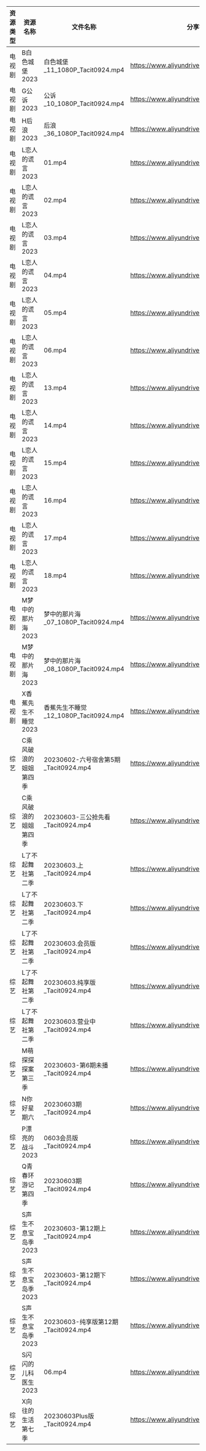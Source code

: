 | 资源类型 | 资源名称         | 文件名称                           | 分享链接                                      | 更新时间       |
| ---- | ------------ | ------------------------------ | ----------------------------------------- | ---------- |
| 电视剧  | B白色城堡2023    | 白色城堡_11_1080P_Tacit0924.mp4    | https://www.aliyundrive.com/s/RaWxk24QWV6 | 2023-06-04 |
| 电视剧  | G公诉2023      | 公诉_10_1080P_Tacit0924.mp4      | https://www.aliyundrive.com/s/SKq7GkiMEWX | 2023-06-04 |
| 电视剧  | H后浪2023      | 后浪_36_1080P_Tacit0924.mp4      | https://www.aliyundrive.com/s/Ez3GKYEjsy9 | 2023-06-04 |
| 电视剧  | L恋人的谎言2023   | 01.mp4                         | https://www.aliyundrive.com/s/37r8fwJ2qq4 | 2023-06-04 |
| 电视剧  | L恋人的谎言2023   | 02.mp4                         | https://www.aliyundrive.com/s/37r8fwJ2qq4 | 2023-06-04 |
| 电视剧  | L恋人的谎言2023   | 03.mp4                         | https://www.aliyundrive.com/s/37r8fwJ2qq4 | 2023-06-04 |
| 电视剧  | L恋人的谎言2023   | 04.mp4                         | https://www.aliyundrive.com/s/37r8fwJ2qq4 | 2023-06-04 |
| 电视剧  | L恋人的谎言2023   | 05.mp4                         | https://www.aliyundrive.com/s/37r8fwJ2qq4 | 2023-06-04 |
| 电视剧  | L恋人的谎言2023   | 06.mp4                         | https://www.aliyundrive.com/s/37r8fwJ2qq4 | 2023-06-04 |
| 电视剧  | L恋人的谎言2023   | 13.mp4                         | https://www.aliyundrive.com/s/37r8fwJ2qq4 | 2023-06-04 |
| 电视剧  | L恋人的谎言2023   | 14.mp4                         | https://www.aliyundrive.com/s/37r8fwJ2qq4 | 2023-06-04 |
| 电视剧  | L恋人的谎言2023   | 15.mp4                         | https://www.aliyundrive.com/s/37r8fwJ2qq4 | 2023-06-04 |
| 电视剧  | L恋人的谎言2023   | 16.mp4                         | https://www.aliyundrive.com/s/37r8fwJ2qq4 | 2023-06-04 |
| 电视剧  | L恋人的谎言2023   | 17.mp4                         | https://www.aliyundrive.com/s/37r8fwJ2qq4 | 2023-06-04 |
| 电视剧  | L恋人的谎言2023   | 18.mp4                         | https://www.aliyundrive.com/s/37r8fwJ2qq4 | 2023-06-04 |
| 电视剧  | M梦中的那片海2023  | 梦中的那片海_07_1080P_Tacit0924.mp4  | https://www.aliyundrive.com/s/FuXhJiJpMjf | 2023-06-04 |
| 电视剧  | M梦中的那片海2023  | 梦中的那片海_08_1080P_Tacit0924.mp4  | https://www.aliyundrive.com/s/FuXhJiJpMjf | 2023-06-04 |
| 电视剧  | X香蕉先生不睡觉2023 | 香蕉先生不睡觉_12_1080P_Tacit0924.mp4 | https://www.aliyundrive.com/s/sDMpNaeEsz3 | 2023-06-04 |
| 综艺   | C乘风破浪的姐姐第四季  | 20230602-六号宿舍第5期_Tacit0924.mp4 | https://www.aliyundrive.com/s/PtzrForHMqQ | 2023-06-04 |
| 综艺   | C乘风破浪的姐姐第四季  | 20230603-三公抢先看_Tacit0924.mp4   | https://www.aliyundrive.com/s/PtzrForHMqQ | 2023-06-04 |
| 综艺   | L了不起舞社第二季    | 20230603.上_Tacit0924.mp4       | https://www.aliyundrive.com/s/Vm7S5sAcEUm | 2023-06-04 |
| 综艺   | L了不起舞社第二季    | 20230603.下_Tacit0924.mp4       | https://www.aliyundrive.com/s/Vm7S5sAcEUm | 2023-06-04 |
| 综艺   | L了不起舞社第二季    | 20230603.会员版_Tacit0924.mp4     | https://www.aliyundrive.com/s/Vm7S5sAcEUm | 2023-06-04 |
| 综艺   | L了不起舞社第二季    | 20230603.纯享版_Tacit0924.mp4     | https://www.aliyundrive.com/s/Vm7S5sAcEUm | 2023-06-04 |
| 综艺   | L了不起舞社第二季    | 20230603.营业中_Tacit0924.mp4     | https://www.aliyundrive.com/s/Vm7S5sAcEUm | 2023-06-04 |
| 综艺   | M萌探探探案第三季    | 20230603-第6期未播_Tacit0924.mp4   | https://www.aliyundrive.com/s/S7KWk25DgnD | 2023-06-04 |
| 综艺   | N你好星期六       | 20230603期_Tacit0924.mp4        | https://www.aliyundrive.com/s/QGPr3eRo3pE | 2023-06-04 |
| 综艺   | P漂亮的战斗2023   | 0603会员版_Tacit0924.mp4          | https://www.aliyundrive.com/s/4dnj9Y3gcW1 | 2023-06-04 |
| 综艺   | Q青春环游记第四季    | 20230603期_Tacit0924.mp4        | https://www.aliyundrive.com/s/YcPwXPmrXec | 2023-06-04 |
| 综艺   | S声生不息宝岛季2023 | 20230603-第12期上_Tacit0924.mp4   | https://www.aliyundrive.com/s/DYfi2UqaM76 | 2023-06-04 |
| 综艺   | S声生不息宝岛季2023 | 20230603-第12期下_Tacit0924.mp4   | https://www.aliyundrive.com/s/DYfi2UqaM76 | 2023-06-04 |
| 综艺   | S声生不息宝岛季2023 | 20230603-纯享版第12期_Tacit0924.mp4 | https://www.aliyundrive.com/s/DYfi2UqaM76 | 2023-06-04 |
| 综艺   | S闪闪的儿科医生2023 | 06.mp4                         | https://www.aliyundrive.com/s/dNbXNnsnN8c | 2023-06-04 |
| 综艺   | X向往的生活第七季    | 20230603Plus版_Tacit0924.mp4    | https://www.aliyundrive.com/s/82ytPLytcAd | 2023-06-04 |
